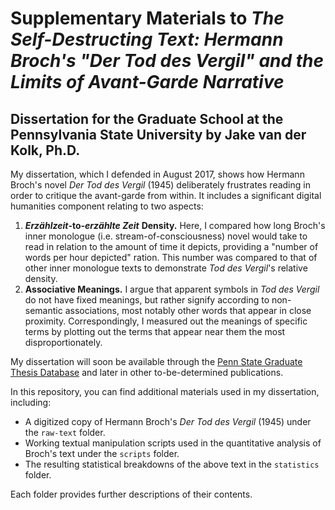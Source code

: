 # Supplementary Materials to *The Self-Destructing Text: Hermann Broch's "Der Tod des Vergil" and the Limits of Avant-Garde Narrative*
## Dissertation for the Graduate School at the Pennsylvania State University by Jake van der Kolk, Ph.D.

My dissertation, which I defended in August 2017, shows how Hermann Broch's novel *Der Tod des Vergil* (1945) deliberately frustrates reading in order to critique the avant-garde from within. It includes a significant digital humanities component relating to two aspects:
1. ***Erzählzeit*-to-*erzählte Zeit*** **Density.** Here, I compared how long Broch's inner monologue (i.e. stream-of-consciousness) novel would take to read in relation to the amount of time it depicts, providing a "number of words per hour depicted" ration. This number was compared to that of other inner monologue texts to demonstrate *Tod des Vergil*'s relative density.
2. **Associative Meanings.** I argue that apparent symbols in *Tod des Vergil* do not have fixed meanings, but rather signify according to non-semantic associations, most notably other words that appear in close proximity. Correspondingly, I measured out the meanings of specific terms by plotting out the terms that appear near them the most disproportionately.

My dissertation will soon be available through the [Penn State Graduate Thesis Database](https://etda.libraries.psu.edu/catalog) and later in other to-be-determined publications.

In this repository, you can find additional materials used in my dissertation, including:

- A digitized copy of Hermann Broch's *Der Tod des Vergil* (1945) under the `raw-text` folder.
- Working textual manipulation scripts used in the quantitative analysis of Broch's text under the `scripts` folder.
- The resulting statistical breakdowns of the above text in the `statistics` folder.

Each folder provides further descriptions of their contents.

